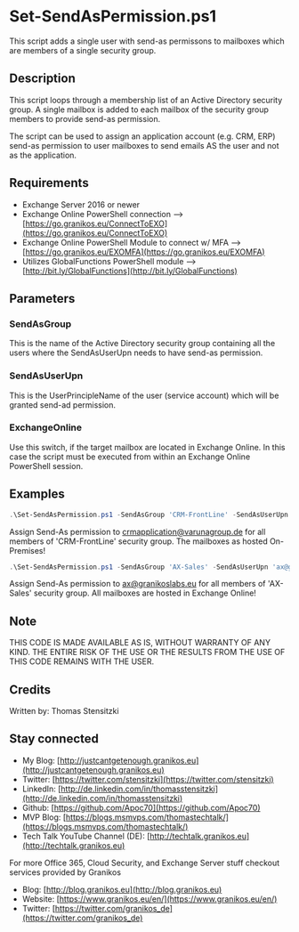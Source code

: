 # Set-SendAsPermission.ps1

This script adds a single user with send-as permissons to mailboxes which are members of a single security group.

## Description

This script loops through a membership list of an Active Directory security group. A single mailbox is added to each mailbox of the security group members to provide send-as permission.

The script can be used to assign an application account (e.g. CRM, ERP) send-as permission to user mailboxes to send emails AS the user and not as the application.

## Requirements

- Exchange Server 2016 or newer
- Exchange Online PowerShell connection --> [https://go.granikos.eu/ConnectToEXO](https://go.granikos.eu/ConnectToEXO)
- Exchange Online PowerShell Module to connect w/ MFA --> [https://go.granikos.eu/EXOMFA](https://go.granikos.eu/EXOMFA)
- Utilizes GlobalFunctions PowerShell module --> [http://bit.ly/GlobalFunctions](http://bit.ly/GlobalFunctions)

## Parameters

### SendAsGroup

This is the name of the Active Directory security group containing all the users where the SendAsUserUpn needs to have send-as permission.

### SendAsUserUpn

This is the UserPrincipleName of the user (service account) which will be granted send-ad permission.

### ExchangeOnline

Use this switch, if the target mailbox are located in Exchange Online. In this case the script must be executed from within an Exchange Online PowerShell session.

## Examples

``` PowerShell
.\Set-SendAsPermission.ps1 -SendAsGroup 'CRM-FrontLine' -SendAsUserUpn 'crmapplication@varunagroup.de'
```

Assign Send-As permission to crmapplication@varunagroup.de for all members of 'CRM-FrontLine' security group. The mailboxes as hosted On-Premises!

``` PowerShell
.\Set-SendAsPermission.ps1 -SendAsGroup 'AX-Sales' -SendAsUserUpn 'ax@granikoslabs.eu' -ExchangeOnline
```

Assign Send-As permission to ax@granikoslabs.eu for all members of 'AX-Sales' security group. All mailboxes are hosted in Exchange Online!

## Note

THIS CODE IS MADE AVAILABLE AS IS, WITHOUT WARRANTY OF ANY KIND. THE ENTIRE
RISK OF THE USE OR THE RESULTS FROM THE USE OF THIS CODE REMAINS WITH THE USER.

## Credits

Written by: Thomas Stensitzki

## Stay connected

- My Blog: [http://justcantgetenough.granikos.eu](http://justcantgetenough.granikos.eu)
- Twitter: [https://twitter.com/stensitzki](https://twitter.com/stensitzki)
- LinkedIn: [http://de.linkedin.com/in/thomasstensitzki](http://de.linkedin.com/in/thomasstensitzki)
- Github: [https://github.com/Apoc70](https://github.com/Apoc70)
- MVP Blog: [https://blogs.msmvps.com/thomastechtalk/](https://blogs.msmvps.com/thomastechtalk/)
- Tech Talk YouTube Channel (DE): [http://techtalk.granikos.eu](http://techtalk.granikos.eu)

For more Office 365, Cloud Security, and Exchange Server stuff checkout services provided by Granikos

- Blog: [http://blog.granikos.eu](http://blog.granikos.eu)
- Website: [https://www.granikos.eu/en/](https://www.granikos.eu/en/)
- Twitter: [https://twitter.com/granikos_de](https://twitter.com/granikos_de)